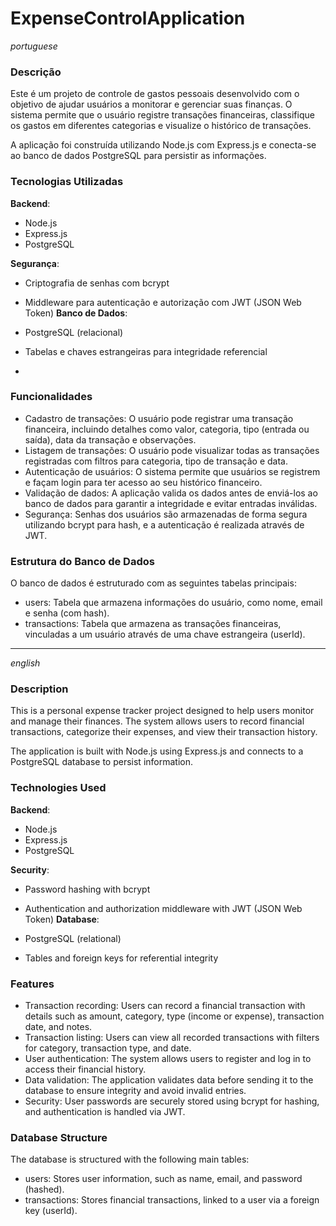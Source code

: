 # ExpenseControlApplication

*portuguese*

### Descrição
Este é um projeto de controle de gastos pessoais desenvolvido com o objetivo de ajudar usuários a monitorar e gerenciar suas finanças. O sistema permite que o usuário registre transações financeiras, classifique os gastos em diferentes categorias e visualize o histórico de transações.

A aplicação foi construída utilizando Node.js com Express.js e conecta-se ao banco de dados PostgreSQL para persistir as informações.

### Tecnologias Utilizadas
**Backend**:

- Node.js
- Express.js
- PostgreSQL

**Segurança**:

- Criptografia de senhas com bcrypt
- Middleware para autenticação e autorização com JWT (JSON Web Token)
**Banco de Dados**:

- PostgreSQL (relacional)
- Tabelas e chaves estrangeiras para integridade referencial
- 
### Funcionalidades
- Cadastro de transações: O usuário pode registrar uma transação financeira, incluindo detalhes como valor, categoria, tipo (entrada ou saída), data da transação e observações.
- Listagem de transações: O usuário pode visualizar todas as transações registradas com filtros para categoria, tipo de transação e data.
- Autenticação de usuários: O sistema permite que usuários se registrem e façam login para ter acesso ao seu histórico financeiro.
- Validação de dados: A aplicação valida os dados antes de enviá-los ao banco de dados para garantir a integridade e evitar entradas inválidas.
- Segurança: Senhas dos usuários são armazenadas de forma segura utilizando bcrypt para hash, e a autenticação é realizada através de JWT.

### Estrutura do Banco de Dados
O banco de dados é estruturado com as seguintes tabelas principais:

- users: Tabela que armazena informações do usuário, como nome, email e senha (com hash).
- transactions: Tabela que armazena as transações financeiras, vinculadas a um usuário através de uma chave estrangeira (userId).

---
*english*

### Description
This is a personal expense tracker project designed to help users monitor and manage their finances. The system allows users to record financial transactions, categorize their expenses, and view their transaction history.

The application is built with Node.js using Express.js and connects to a PostgreSQL database to persist information.

### Technologies Used
**Backend**:

- Node.js
- Express.js
- PostgreSQL

**Security**:

- Password hashing with bcrypt
- Authentication and authorization middleware with JWT (JSON Web Token)
**Database**:

- PostgreSQL (relational)
- Tables and foreign keys for referential integrity
### Features
- Transaction recording: Users can record a financial transaction with details such as amount, category, type (income or expense), transaction date, and notes.
- Transaction listing: Users can view all recorded transactions with filters for category, transaction type, and date.
- User authentication: The system allows users to register and log in to access their financial history.
- Data validation: The application validates data before sending it to the database to ensure integrity and avoid invalid entries.
- Security: User passwords are securely stored using bcrypt for hashing, and authentication is handled via JWT.
### Database Structure
The database is structured with the following main tables:

- users: Stores user information, such as name, email, and password (hashed).
- transactions: Stores financial transactions, linked to a user via a foreign key (userId).